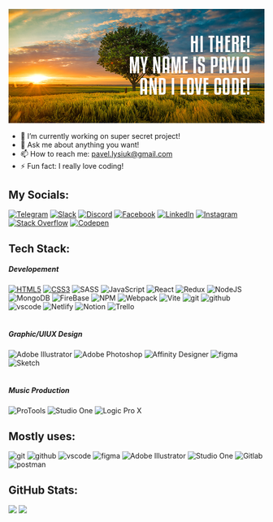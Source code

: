 ![github-profile-header](https://github.com/PavloLysiuk/PavloLysiuk/blob/main/git-hub-cover_.jpg)

- 🔭 I’m currently working on super secret project!
- 💬 Ask me about anything you want!
- 📫 How to reach me: pavel.lysiuk@gmail.com
- ⚡ Fun fact: I really love coding!
<!-- - 😄 Pronouns: ...  -->
<!-- - 🌱 I’m currently learning ... -->
<!-- - 👯 I’m looking to collaborate on ... -->
<!-- - 🤔 I’m looking for help with ... -->

## My Socials:
[![Telegram](https://img.shields.io/badge/Telegram-%2320232a?style=for-the-badge&logo=telegram)](https://t.me/pullmaster)
[![Slack](https://img.shields.io/badge/Slack-%2320232a?style=for-the-badge&logo=slack&logoColor=%23ecb22f)](https://pavlolysiuk.slack.com/team/U055K6P5Z4J)
[![Discord](https://img.shields.io/badge/Discord-%2320232a?style=for-the-badge&logo=discord)](https://discord.gg/Pullya#6947)
[![Facebook](https://img.shields.io/badge/Facebook-%2320232a?style=for-the-badge&logo=facebook)](https://www.facebook.com/pavel.lysiuk/)
[![LinkedIn](https://img.shields.io/badge/LinkedIn-%2320232a?style=for-the-badge&logo=linkedin&logoColor=%230077B5)](https://linkedin.com/in/pavlo-lysiuk-150445a1)
[![Instagram](https://img.shields.io/badge/Instagram-%2320232a?style=for-the-badge&logo=instagram)](https://www.instagram.com/pullmaster/)
[![Stack Overflow](https://img.shields.io/badge/-Stackoverflow-%2320232a?style=for-the-badge&logo=stack-overflow)](https://stackoverflow.com/users/21080328)
[![Codepen](https://img.shields.io/badge/Codepen-%2320232a?style=for-the-badge&logo=codepen)](https://codepen.io/PavloLysiuk)
<!-- [![Viber](https://img.shields.io/badge/Viber-%2320232a?style=for-the-badge&logo=viber&logoColor=%237360f2)](https://discord.gg/Pullya#6947) -->

## Tech Stack:
##### Developement
[![HTML5](https://img.shields.io/badge/html5-%2320232a.svg?style=for-the-badge&logo=html5)](https://developer.mozilla.org/en-US/docs/Web/HTML)
[![CSS3](https://img.shields.io/badge/css3-%2320232a.svg?style=for-the-badge&logo=css3&logoColor=%231572B6)](https://developer.mozilla.org/en-US/docs/Web/CSS)
![SASS](https://img.shields.io/badge/SASS-%2320232a.svg?style=for-the-badge&logo=SASS)
![JavaScript](https://img.shields.io/badge/JavaScript-%2320232a.svg?style=for-the-badge&logo=javascript)
![React](https://img.shields.io/badge/React-%2320232a.svg?style=for-the-badge&logo=react)
![Redux](https://img.shields.io/badge/Redux-%2320232a.svg?style=for-the-badge&logo=redux&logoColor=%23593d88)
![NodeJS](https://img.shields.io/badge/Node.js-%2320232a?style=for-the-badge&logo=node.js)
![MongoDB](https://img.shields.io/badge/MongoDB-%2320232a.svg?style=for-the-badge&logo=mongodb)
![FireBase](https://img.shields.io/badge/FireBase-%2320232a.svg?style=for-the-badge&logo=firebase)
![NPM](https://img.shields.io/badge/NPM-%2320232a.svg?style=for-the-badge&logo=npm)
![Webpack](https://img.shields.io/badge/WebPack-%2320232a.svg?style=for-the-badge&logo=webpack)
![Vite](https://img.shields.io/badge/Vite-%2320232a.svg?style=for-the-badge&logo=vite)
![git](https://img.shields.io/badge/git-%2320232a.svg?style=for-the-badge&logo=git)
![github](https://img.shields.io/badge/github-%2320232a.svg?style=for-the-badge&logo=github&logoColor=white)
![vscode](https://img.shields.io/badge/VS%20Code-%2320232a.svg?style=for-the-badge&logo=visual-studio-code&logoColor=0078d7)
![Netlify](https://img.shields.io/badge/Netlify-%2320232a.svg?style=for-the-badge&logo=netlify&logoColor=#00C7B7)
![Notion](https://img.shields.io/badge/Notion-%2320232a.svg?style=for-the-badge&logo=notion&logoColor=white)
![Trello](https://img.shields.io/badge/Trello-%2320232a.svg?style=for-the-badge&logo=Trello&logoColor=%23026AA7)</br></br>
##### Graphic/UIUX Design
![Adobe Illustrator](https://img.shields.io/badge/adobe%20illustrator-%2320232a.svg?style=for-the-badge&logo=adobeillustrator&logoColor=%23FF9A00)
![Adobe Photoshop](https://img.shields.io/badge/adobe%20photoshop-%2320232a.svg?style=for-the-badge&logo=adobephotoshop&logoColor=%2331A8FF)
![Affinity Designer](https://img.shields.io/badge/affinity%20desginer-%2320232a.svg?style=for-the-badge&logo=affinity-designer&logoColor=%231B72BE)
![figma](https://img.shields.io/badge/figma-%2320232a.svg?style=for-the-badge&logo=figma)
![Sketch](https://img.shields.io/badge/Sketch-%2320232a?style=for-the-badge&logo=sketch&logoColor=FFB387)
</br></br>
##### Music Production
![ProTools](https://img.shields.io/badge/ProTools-%2320232a.svg?style=for-the-badge&logo=ProTools&logoColor=%237289DA)
![Studio One](https://img.shields.io/badge/Studio%20One-%2320232a.svg?style=for-the-badge&logo=audiomack&logoColor=%230077B5)
![Logic Pro X](https://img.shields.io/badge/Logic%20Pro%20X-%2320232a.svg?style=for-the-badge&logo=canonical&logoColor=white)

## Mostly uses:
![git](https://img.shields.io/badge/git-%2320232a.svg?style=for-the-badge&logo=git&logoColor=%23F05033)
![github](https://img.shields.io/badge/github-%2320232a.svg?style=for-the-badge&logo=github&logoColor=white)
![vscode](https://img.shields.io/badge/VS%20Code-%2320232a.svg?style=for-the-badge&logo=visual-studio-code&logoColor=0078d7)
![figma](https://img.shields.io/badge/figma-%2320232a.svg?style=for-the-badge&logo=figma)
![Adobe Illustrator](https://img.shields.io/badge/adobe%20illustrator-%2320232a.svg?style=for-the-badge&logo=adobeillustrator&logoColor=%23FF9A00)
![Studio One](https://img.shields.io/badge/Studio%20One-%2320232a.svg?style=for-the-badge&logo=audiomack&logoColor=%230077B5)
![Gitlab](https://img.shields.io/badge/gitlab-%2320232a?style=for-the-badge&logo=gitlab)
![postman](https://img.shields.io/badge/postman-%2320232a?style=for-the-badge&logo=postman)

## GitHub Stats:
![](https://github-readme-stats.vercel.app/api/top-langs/?username=PavloLysiuk&theme=material-palenight&hide_border=true&include_all_commits=true&count_private=false&layout=compact)
![](https://github-readme-stats.vercel.app/api?username=PavloLysiuk&theme=material-palenight&hide_border=true&include_all_commits=false&count_private=false)

<!-- ![](https://github-profile-trophy.vercel.app/?username=PavloLysiuk&theme=onedark&no-frame=true&no-bg=true&margin-w=4) -->
<!-- [![](https://visitcount.itsvg.in/api?id=PavloLysiuk&icon=0&color=0)](https://visitcount.itsvg.in) -->
